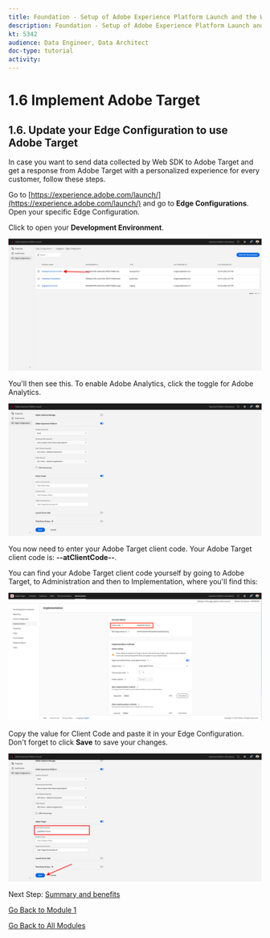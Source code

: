 ```yaml
---
title: Foundation - Setup of Adobe Experience Platform Launch and the Web SDK extension - Implement Adobe Target
description: Foundation - Setup of Adobe Experience Platform Launch and the Web SDK extension - Implement Adobe Target
kt: 5342
audience: Data Engineer, Data Architect
doc-type: tutorial
activity: 
---
```


# 1.6 Implement Adobe Target

## 1.6. Update your Edge Configuration to use Adobe Target

In case you want to send data collected by Web SDK to Adobe Target and get a response from Adobe Target with a personalized experience for every customer, follow these steps.

Go to [https://experience.adobe.com/launch/](https://experience.adobe.com/launch/) and go to **Edge Configurations**. Open your specific Edge Configuration.

Click to open your **Development Environment**.

![AEP Debugger](./images/aa1.png)

You'll then see this. To enable Adobe Analytics, click the toggle for Adobe Analytics.

![AEP Debugger](./images/at1.png)

You now need to enter your Adobe Target client code. Your Adobe Target client code is: **--atClientCode--**.

You can find your Adobe Target client code yourself by going to Adobe Target, to Administration and then to Implementation, where you'll find this:

![AEP Debugger](./images/at2.png)

Copy the value for Client Code and paste it in your Edge Configuration. Don't forget to click **Save** to save your changes.

![AEP Debugger](./images/at3.png)

Next Step: [Summary and benefits](./summary.md)

[Go Back to Module 1](./data-ingestion-launch-web-sdk.md)

[Go Back to All Modules](./../../overview.md)
